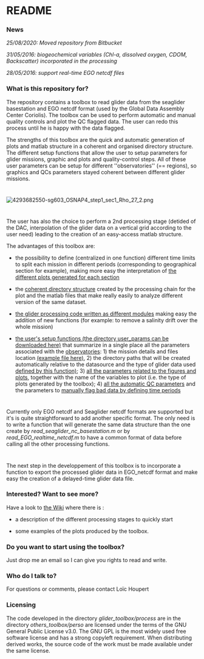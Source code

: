 # README #

### News ###
*25/08/2020: Moved repository from Bitbucket*

*31/05/2016: biogeochemical variables (Chl-a, dissolved oxygen, CDOM, Backscatter) incorporated in the processing*

*28/05/2016: support real-time EGO netcdf files*

### What is this repository for? ###

The repository contains a toolbox to read glider data from the seaglider basestation and EGO netcdf format (used by the Global Data Assembly Center Coriolis). The toolbox can be used to perform automatic and manual quality controls and plot the QC flagged data. The user can redo this process until he is happy with the data flagged.

The strengths of this toolbox are the quick and automatic generation of plots and matlab structure in a coherent and organised directory structure. The different setup functions that allow the user to setup parameters for glider missions, graphic and plots and quality-control steps. All of these user parameters can be setup for different ''observatories'' (== regions), so graphics and QCs parameters stayed coherent between different glider missions.

#

![4293682550-sg603_OSNAP4_step1_sec1_Rho_27_2.png](https://bitbucket.org/repo/BqrGB4/images/2319795331-4293682550-sg603_OSNAP4_step1_sec1_Rho_27_2.png)

#

The user has also the choice to perform a 2nd processing stage (detided of the DAC, interpolation of the glider data on a vertical grid according to the user need) leading to the creation of an easy-access matlab structure.

The advantages of this toolbox are:

- the possibility to define (centralized in one function) different time limits to split each mission in different periods (corresponding to geographical section for example), making more easy the interpretation of [the different plots generated for each section](https://bitbucket.org/Lhoupert/oceano_data_toolbox/wiki/Figures%20generated%20during%20the%20glider%20processing%20(1st%20step)#markdown-header-scatter-plots)

- the [coherent directory structure](https://bitbucket.org/Lhoupert/oceano_data_toolbox/wiki/Example%20of%20the%20directory%20structure%20automatically%20created) created by the processing chain for the plot and the matlab files that make really easily to analyze different version of the same dataset.

- [the glider processing code written as different modules](https://bitbucket.org/Lhoupert/oceano_data_toolbox/wiki/Structure%20of%20the%20toolbox%20function) making easy the addition of new functions (for example: to remove a salinity drift over the whole mission)

- [the user's setup functions (the directory user_params can be downloaded here)](https://bitbucket.org/Lhoupert/oceano_data_toolbox/downloads/user_params.zip) that summarize in a single place all the parameters associated with the [observatories](https://bitbucket.org/Lhoupert/oceano_data_toolbox/downloads/loadobservatories.m): 1) the mission details and files location [(example file here)](https://bitbucket.org/Lhoupert/oceano_data_toolbox/downloads/obs_ukosnap_missions.m), 2) the directory paths that will be created automatically relative to the datasource and the type of glider data used [defined by this function)](https://bitbucket.org/Lhoupert/oceano_data_toolbox/downloads/make_directory_files_structure.m); 3) [all the parameters related to the figures and plots](https://bitbucket.org/Lhoupert/oceano_data_toolbox/downloads/obs_ukosnap_graphparam.m), together with the name of the variables to plot (i.e. the type of plots generated by the toolbox); 4) [all the automatic QC parameters](https://bitbucket.org/Lhoupert/oceano_data_toolbox/downloads/obs_ukosnap_qcparam.m) and the parameters to [manually flag bad data by defining time periods](https://bitbucket.org/Lhoupert/oceano_data_toolbox/downloads/obs_ukosnap_manualqc.m)

#

Currently only EGO netcdf and Seaglider netcdf formats are supported but it's is quite straightforward to add another specific format. The only need is to write a function that will generate the same data structure than the one create by *read_seaglider_nc_basestation.m* or by *read_EGO_realtime_netcdf.m*  to have a common format of data before calling all the other processing functions.

#

The next step in the developpement of this toolbox is to incorporate a function to export the processed glider data in EGO_netcdf format and make easy the creation of a delayed-time glider data file.  


### Interested? Want to see more? ###
Have a look to [the Wiki](https://bitbucket.org/Lhoupert/oceano_data_toolbox/wiki/) where there is :

- a description of the different processing stages to quickly start

- some examples of the plots produced by the toolbox.

### Do you want to start using the toolbox? ###

Just drop me an email so I can give you rights to read and write.

### Who do I talk to? ###

For questions or comments, please contact Loïc Houpert

### Licensing ###
The code developed in the directory *glider_toolbox/process* are in the directory *others_toolbox/perso* are licensed under the terms of the GNU General Public License v3.0. The GNU GPL is the most widely used free software license and has a strong copyleft requirement. When distributing derived works, the source code of the work must be made available under the same license.
